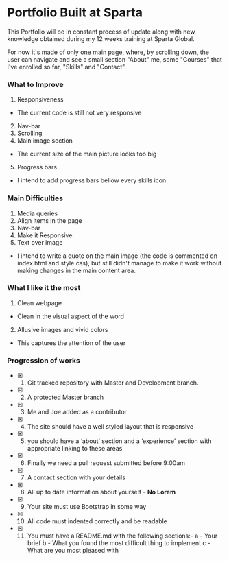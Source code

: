 # Portfolio Built at Sparta

This Portfolio will be in constant process of update along with new knowledge obtained during my 12 weeks training at Sparta Global.

For now it's made of only one main page, where, by scrolling down, the user can navigate and see a small section "About" me, some "Courses" that I've enrolled so far, "Skills" and "Contact".

### What to Improve
1. Responsiveness
  * The current code is still not very responsive
2. Nav-bar
3. Scrolling
4. Main image section
  * The current size of the main picture looks too big
5. Progress bars
  * I intend to add progress bars bellow every skills icon

### Main Difficulties
1. Media queries
2. Align items in the page
3. Nav-bar
4. Make it Responsive
5. Text over image
  * I intend to write a quote on the main image (the code is commented on index.html and style.css), but still didn't manage to make it work without making changes in the main content area.

### What I like it the most
1. Clean webpage
  * Clean in the visual aspect of the word
2. Allusive images and vivid colors
  * This captures the attention of the user


### Progression of works
- [x] 1) Git tracked repository with Master and Development branch.
- [x] 2) A protected Master branch
- [x] 3) Me and Joe added as a contributor
- [x] 4) The site should have a well styled layout that is responsive
- [x] 5) you should have a ‘about’ section and a ‘experience’ section with appropriate linking to these areas
- [x] 6) Finally we need a pull request submitted before 9:00am
- [x] 7) A contact section with your details
- [x] 8) All up to date information about yourself - **No Lorem**
- [x] 9) Your site must use Bootstrap in some way
- [x] 10) All code must indented correctly and be readable
- [x] 11) You must have a README.md with the following sections:-
      a - Your brief
      b - What you found the most difficult thing to implement
      c - What are you most pleased with

